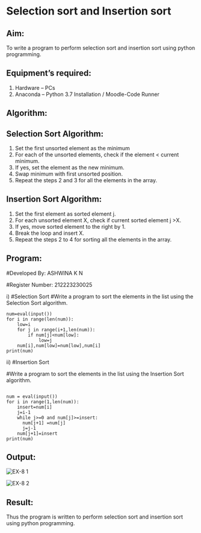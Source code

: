 # Selection sort and Insertion sort
## Aim:
To write a program to perform selection sort and insertion sort using python programming.
## Equipment’s required:
1.	Hardware – PCs
2.	Anaconda – Python 3.7 Installation / Moodle-Code Runner
## Algorithm:
## Selection Sort Algorithm:
1.	Set the first unsorted element as the minimum
2.	For each of the unsorted elements, check if the element < current minimum.
3.	If yes, set the element as the new minimum.
4.	Swap minimum with first unsorted position.
5.	Repeat the steps 2 and 3 for all the elements in the array.
## Insertion Sort Algorithm:
1.	Set the first element as sorted element j.
2.	For each unsorted element X, check if current sorted element j >X.
3.	If yes, move sorted element to the right by 1.
4.	Break the loop and insert X.
5.	Repeat the steps 2 to 4 for sorting all the elements in the array.
## Program:

#Developed By: ASHWINA K N

#Register Number: 212223230025

i)	#Selection Sort
#Write a program to sort the elements in the list using the Selection Sort algorithm.
```
num=eval(input())
for i in range(len(num)):
    low=i
    for j in range(i+1,len(num)):
        if num[j]<num[low]:
            low=j
    num[i],num[low]=num[low],num[i]
print(num)

```
ii)	#Insertion Sort

#Write a program to sort the elements in the list using the Insertion Sort algorithm.

```

num = eval(input())
for i in range(1,len(num)):
    insert=num[i]
    j=i-1
    while j>=0 and num[j]>=insert:
      num[j+1] =num[j]
      j=j-1
    num[j+1]=insert
print(num)

```

## Output:

![EX-8 1](https://github.com/Ashwinakn/Sorting-Algorithms/assets/152128332/ab8224ab-ffd4-465c-9e85-986b0cd44907)


![EX-8 2](https://github.com/Ashwinakn/Sorting-Algorithms/assets/152128332/8f452780-dae6-4813-be7c-339d5b441a7d)

## Result:
Thus the program is written to perform selection sort and insertion sort using python programming.
